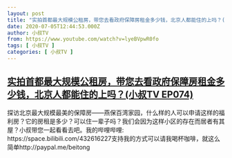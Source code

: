 ```yaml
---
layout: post
title: "实拍首都最大规模公租房，带您去看政府保障房租金多少钱，北京人都能住的上吗？(小叔TV EP074)"
date: 2020-07-05T12:44:53.000Z
author: 小叔TV
from: https://www.youtube.com/watch?v=lyeBVpwR0fo
tags: [ 小叔TV ]
categories: [ 小叔TV ]
---
```

<!--1593953093000-->
[实拍首都最大规模公租房，带您去看政府保障房租金多少钱，北京人都能住的上吗？(小叔TV EP074)](https://www.youtube.com/watch?v=lyeBVpwR0fo)
------

<div>
探访北京最大规模最美的保障房——燕保百湾家园，什么样的人可以申请这样的福利房？它的房租是多少？可以住一辈子吗？我们会因为这样小区的存在而居者有其屋？小叔带您一起看看去吧。我的哔哩哔哩: https://space.bilibili.com/432616227支持我的方式可以请我喝杯咖啡，就这么简单http://paypal.me/beitong
</div>
